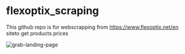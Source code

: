 # flexoptix_scraping
This github repo is for webscrapping from https://www.flexoptix.net/en siteto get products prices

![grab-landing-page](https://github.com/venturero/flexoptix_scraping/blob/main/scrapper2.gif)
